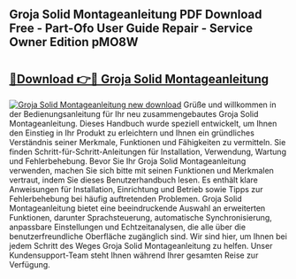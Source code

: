 ## Groja Solid Montageanleitung PDF Download Free - Part-Ofo User Guide Repair - Service Owner Edition pMO8W

# <h2><a href="http://df6l8im.blite.top/?on=Groja+Solid+Montageanleitung">🔗Download 👉🔴 Groja Solid Montageanleitung</a></h2>

[![Groja Solid Montageanleitung new download](https://i.imgur.com/lujVjoI.png)](http://df6l8im.blite.top/?on=Groja+Solid+Montageanleitung)
Grüße und willkommen in der Bedienungsanleitung für Ihr neu zusammengebautes Groja Solid Montageanleitung. Dieses Handbuch wurde speziell entwickelt, um Ihnen den Einstieg in Ihr Produkt zu erleichtern und Ihnen ein gründliches Verständnis seiner Merkmale, Funktionen und Fähigkeiten zu vermitteln. Sie finden Schritt-für-Schritt-Anleitungen für Installation, Verwendung, Wartung und Fehlerbehebung. Bevor Sie Ihr Groja Solid Montageanleitung verwenden, machen Sie sich bitte mit seinen Funktionen und Merkmalen vertraut, indem Sie dieses Benutzerhandbuch lesen. Es enthält klare Anweisungen für Installation, Einrichtung und Betrieb sowie Tipps zur Fehlerbehebung bei häufig auftretenden Problemen. Groja Solid Montageanleitung bietet eine beeindruckende Auswahl an erweiterten Funktionen, darunter Sprachsteuerung, automatische Synchronisierung, anpassbare Einstellungen und Echtzeitanalysen, die alle über die benutzerfreundliche Oberfläche zugänglich sind. Wir sind hier, um Ihnen bei jedem Schritt des Weges Groja Solid Montageanleitung zu helfen. Unser Kundensupport-Team steht Ihnen während Ihrer gesamten Reise zur Verfügung.
